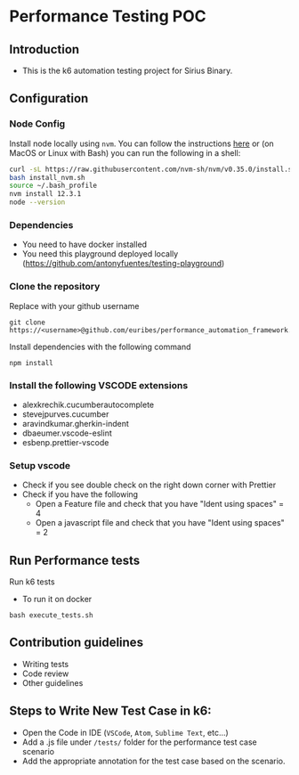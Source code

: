 # Performance Testing POC

## Introduction

- This is the k6 automation testing project for Sirius Binary.

## Configuration

### Node Config

Install node locally using `nvm`. You can follow the instructions
[here](https://heynode.com/tutorial/install-nodejs-locally-nvm) or (on MacOS or
Linux with Bash) you can run the following in a shell:

```bash
curl -sL https://raw.githubusercontent.com/nvm-sh/nvm/v0.35.0/install.sh -o install_nvm.sh
bash install_nvm.sh
source ~/.bash_profile
nvm install 12.3.1
node --version
```

### Dependencies

- You need to have docker installed
- You need this playground deployed locally (https://github.com/antonyfuentes/testing-playground)

### Clone the repository

Replace <username> with your github username

```
git clone https://<username>@github.com/euribes/performance_automation_framework.git
```

Install dependencies with the following command

```
npm install
```

### Install the following VSCODE extensions

- alexkrechik.cucumberautocomplete
- stevejpurves.cucumber
- aravindkumar.gherkin-indent
- dbaeumer.vscode-eslint
- esbenp.prettier-vscode

### Setup vscode

- Check if you see double check on the right down corner with Prettier
- Check if you have the following
  - Open a Feature file and check that you have "Ident using spaces" = 4
  - Open a javascript file and check that you have "Ident using spaces" = 2

## Run Performance tests

Run k6 tests

- To run it on docker

```
bash execute_tests.sh
```

## Contribution guidelines

- Writing tests
- Code review
- Other guidelines

## Steps to Write New Test Case in k6:

- Open the Code in IDE (`VSCode`, `Atom`, `Sublime Text`, etc...)
- Add a .js file under `/tests/` folder for the performance test case scenario
- Add the appropriate annotation for the test case based on the scenario.
